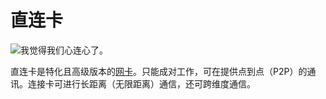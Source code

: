 # 直连卡

![我觉得我们心连心了。](oredict:opencomputers:linkedCard)

直连卡是特化且高级版本的[网卡](lanCard.md)。只能成对工作，可在提供点到点（P2P）的通讯。连接卡可进行长距离（无限距离）通信，还可跨维度通信。
